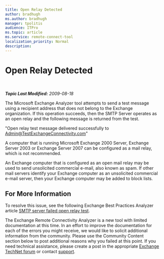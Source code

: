 ```yaml
---
title: Open Relay Detected
author: bradhugh
ms.author: bradhugh
manager: tpolitis
audience: ITPro 
ms.topic: article 
ms.service: remote-connect-tool
localization_priority: Normal
description: 
---
```


<div data-xmlns="http://www.w3.org/1999/xhtml">

<div class="topic" data-xmlns="http://www.w3.org/1999/xhtml" data-msxsl="urn:schemas-microsoft-com:xslt" data-cs="https://msdn.microsoft.com/">

<div data-asp="https://msdn2.microsoft.com/asp">

# Open Relay Detected

</div>

<div id="mainSection">

<div id="mainBody">

<span> </span>

_**Topic Last Modified:** 2009-08-18_

The Microsoft Exchange Analyzer tool attempts to send a test message using a recipient address that does not belong to the Exchange organization. If this operation succeeds, then the SMTP Server operates as an open relay and the following message is returned from the test.

"Open relay test message delivered successfully to Admin@TestExchangeConnectivity.com"

A computer that is running Microsoft Exchange 2000 Server, Exchange Server 2003 or Exchange Server 2007 can be configured as a mail relay, which is not recommended.

An Exchange computer that is configured as an open mail relay may be used to send unsolicited commercial e-mail, also known as spam. If other mail servers identify your Exchange computer as an unsolicited commercial e-mail server, then your Exchange computer may be added to block lists.

<div>

## For More Information

To resolve this issue, see the following Exchange Best Practices Analyzer article [SMTP server failed open relay test](https://go.microsoft.com/fwlink/?linkid=161823).

The Exchange Remote Connectivity Analyzer is a new tool with limited documentation at this time. In an effort to improve the documentation for each of the errors you might receive, we would like to solicit additional information from the community. Please use the Community Content section below to post additional reasons why you failed at this point. If you need technical assistance, please create a post in the appropriate [Exchange TechNet forum](https://go.microsoft.com/fwlink/?linkid=73420) or contact [support](https://go.microsoft.com/fwlink/?linkid=8158).

</div>

</div>

<span> </span>

</div>

</div>

</div>

